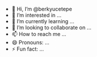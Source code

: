 - 👋 Hi, I’m @berkyucetepe
- 👀 I’m interested in ...
- 🌱 I’m currently learning ...
- 💞️ I’m looking to collaborate on ...
- 📫 How to reach me ...
- 😄 Pronouns: ...
- ⚡ Fun fact: ...

<!---
berkyucetepe/berkyucetepe is a ✨ special ✨ repository because its `README.md` (this file) appears on your GitHub profile.
You can click the Preview link to take a look at your changes.
--->
